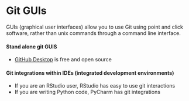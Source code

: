 # Git GUIs

GUIs (graphical user interfaces) allow you to use Git using point and click software, rather than unix commands through a command line interface.


#### Stand alone git GUIS
* [GitHub Desktop](https://desktop.github.com/) is free and open source

#### Git integrations within IDEs (integrated development environments)
* If you are an RStudio user, RStudio has easy to use git interactions
* If you are writing Python code, PyCharm has git integrations 
